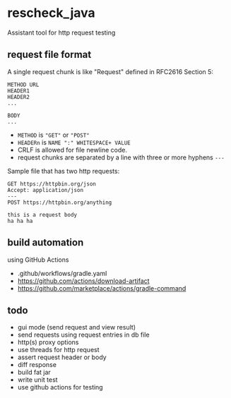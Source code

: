 # rescheck_java

Assistant tool for http request testing

## request file format

A single request chunk is like "Request" defined in RFC2616 Section 5:

```
METHOD URL
HEADER1
HEADER2
...

BODY
...
```

* `METHOD` is `"GET"` or `"POST"`
* `HEADERn` is `NAME ":" WHITESPACE+ VALUE`
* CRLF is allowed for file newline code.
* request chunks are separated by a line with three or more hyphens `---`  

Sample file that has two http requests:

```
GET https://httpbin.org/json
Accept: application/json
---
POST https://httpbin.org/anything

this is a request body
ha ha ha
```

## build automation

using GitHub Actions

* .github/workflows/gradle.yaml
* https://github.com/actions/download-artifact
* https://github.com/marketplace/actions/gradle-command

## todo

* gui mode (send request and view result)
* send requests using request entries in db file
* http(s) proxy options
* use threads for http request
* assert request header or body
* diff response
* build fat jar
* write unit test
* use github actions for testing
